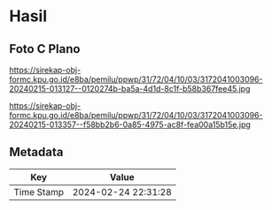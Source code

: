 # Hasil

## Foto C Plano

https://sirekap-obj-formc.kpu.go.id/e8ba/pemilu/ppwp/31/72/04/10/03/3172041003096-20240215-013127--0120274b-ba5a-4d1d-8c1f-b58b367fee45.jpg

https://sirekap-obj-formc.kpu.go.id/e8ba/pemilu/ppwp/31/72/04/10/03/3172041003096-20240215-013357--f58bb2b6-0a85-4975-ac8f-fea00a15b15e.jpg


## Metadata

| Key        | Value               |
| ---------- | ------------------- |
| Time Stamp | 2024-02-24 22:31:28 |



